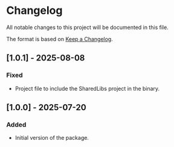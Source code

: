 # Changelog

All notable changes to this project will be documented in this file.

The format is based on [Keep a Changelog](https://keepachangelog.com/en/1.1.0/).

## [1.0.1] - 2025-08-08

### Fixed

- Project file to include the SharedLibs project in the binary.


## [1.0.0] - 2025-07-20

### Added

- Initial version of the package.
